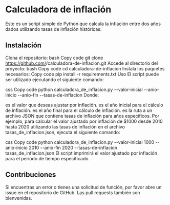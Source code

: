 # Calculadora de inflación
Este es un script simple de Python que calcula la inflación entre dos años dados utilizando tasas de inflación históricas.

## Instalación
Clona el repositorio:
bash
Copy code
git clone https://github.com/<tu-nombre-de-usuario>/calculadora-de-inflacion.git
Accede al directorio del proyecto:
bash
Copy code
cd calculadora-de-inflacion
Instala los paquetes necesarios:
Copy code
pip install -r requirements.txt
Uso
El script puede ser utilizado ejecutando el siguiente comando:

css
Copy code
python calculadora_de_inflacion.py --valor-inicial <valor-inicial> --anio-inicio <anio-inicio> --anio-fin <anio-fin> --tasas-de-inflacion <ruta-al-archivo-de-tasas-de-inflacion>
Donde:

<valor-inicial> es el valor que deseas ajustar por inflación.
<anio-inicio> es el año inicial para el cálculo de inflación.
<anio-fin> es el año final para el cálculo de inflación.
<ruta-al-archivo-de-tasas-de-inflacion> es la ruta a un archivo JSON que contiene tasas de inflación para años específicos.
Por ejemplo, para calcular el valor ajustado por inflación de $1000 desde 2010 hasta 2020 utilizando las tasas de inflación en el archivo tasas_de_inflacion.json, ejecuta el siguiente comando:

css
Copy code
python calculadora_de_inflacion.py --valor-inicial 1000 --anio-inicio 2010 --anio-fin 2020 --tasas-de-inflacion tasas_de_inflacion.json
El script imprimirá el valor ajustado por inflación para el período de tiempo especificado.

## Contribuciones
Si encuentras un error o tienes una solicitud de función, por favor abre un issue en el repositorio de GitHub. Las pull requests también son bienvenidas.
